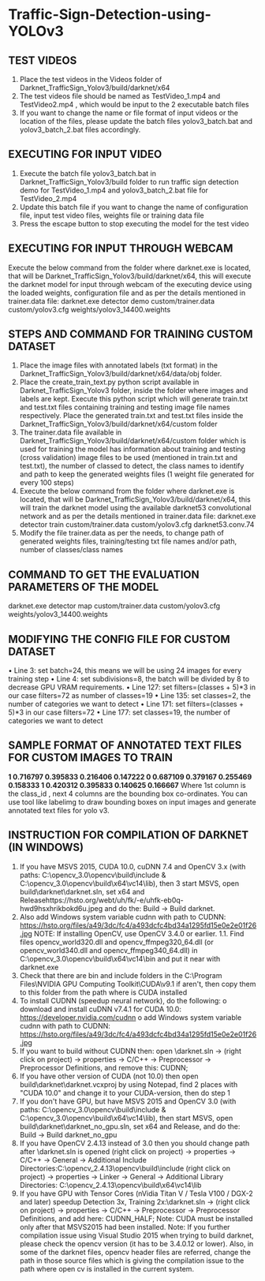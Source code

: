 # Traffic-Sign-Detection-using-YOLOv3
## TEST VIDEOS

1. Place the test videos in the Videos folder of Darknet_TrafficSign_Yolov3/build/darknet/x64
2. The test videos file should be named as TestVideo_1.mp4 and TestVideo2.mp4 , which would be input to the 2 executable batch files
3. If you want to change the name or file format of input videos or the location of the files, please update the batch files yolov3_batch.bat and yolov3_batch_2.bat files accordingly.

## EXECUTING FOR INPUT VIDEO

1. Execute the batch file yolov3_batch.bat in Darknet_TrafficSign_Yolov3/build folder to run traffic sign detection demo for TestVideo_1.mp4 and yolov3_batch_2.bat file for TestVideo_2.mp4
2. Update this batch file if you want to change the name of configuration file, input test video files, weights file or training data file
3. Press the escape button to stop executing the model for the test video

## EXECUTING FOR INPUT THROUGH WEBCAM

Execute the below command from the folder where darknet.exe is located, that will be Darknet_TrafficSign_Yolov3/build/darknet/x64, this will execute the darknet model for input through webcam of the executing device using the loaded weights, configuration file and as per the details mentioned in trainer.data file:
darknet.exe detector demo custom/trainer.data custom/yolov3.cfg weights/yolov3_14400.weights

## STEPS AND COMMAND FOR TRAINING CUSTOM DATASET

1. Place the image files with annotated labels (txt format) in the Darknet_TrafficSign_Yolov3/build/darknet/x64/data/obj folder.
2. Place the create_train_text.py python script available in Darknet_TrafficSign_Yolov3 folder, inside the folder where images and labels are kept. Execute this python script which will generate train.txt and test.txt files containing training and testing image file names respectively. Place the generated train.txt and test.txt files inside the Darknet_TrafficSign_Yolov3/build/darknet/x64/custom folder
3. The trainer.data file available in Darknet_TrafficSign_Yolov3/build/darknet/x64/custom folder which is used for training the model has information about training and testing (cross validation) image files to be used (mentioned in train.txt and test.txt), the number of classed to detect, the class names to identify and path to keep the generated weights files (1 weight file generated for every 100 steps)
4. Execute the below command from the folder where darknet.exe is located, that will be Darknet_TrafficSign_Yolov3/build/darknet/x64, this will train the darknet model using the available darknet53 convolutional network and as per the details mentioned in trainer.data file:
darknet.exe detector train custom/trainer.data custom/yolov3.cfg darknet53.conv.74
5. Modify the file trainer.data as per the needs, to change path of generated weights files, training/testing txt file names and/or path, number of classes/class names

## COMMAND TO GET THE EVALUATION PARAMETERS OF THE MODEL

darknet.exe detector map custom/trainer.data custom/yolov3.cfg weights/yolov3_14400.weights

## MODIFYING THE CONFIG FILE FOR CUSTOM DATASET

• Line 3: set batch=24, this means we will be using 24 images for every training step
• Line 4: set subdivisions=8, the batch will be divided by 8 to decrease GPU VRAM requirements.
• Line 127: set filters=(classes + 5)*3 in our case filters=72 as number of classes=19
• Line 135: set classes=2, the number of categories we want to detect
• Line 171: set filters=(classes + 5)*3 in our case filters=72
• Line 177: set classes=19, the number of categories we want to detect

## SAMPLE FORMAT OF ANNOTATED TEXT FILES FOR CUSTOM IMAGES TO TRAIN

**1 0.716797 0.395833 0.216406 0.147222 0 0.687109 0.379167 0.255469 0.158333 1 0.420312 0.395833 0.140625 0.166667**
Where 1st column is the class_id , next 4 columns are the bounding box co-ordinates.
You can use tool like labelimg to draw bounding boxes on input images and generate annotated text files for yolo v3.

## INSTRUCTION FOR COMPILATION OF DARKNET (IN WINDOWS)

1. If you have MSVS 2015, CUDA 10.0, cuDNN 7.4 and OpenCV 3.x (with paths: C:\opencv_3.0\opencv\build\include & C:\opencv_3.0\opencv\build\x64\vc14\lib), then
3
start MSVS, open build\darknet\darknet.sln, set x64 and Releasehttps://hsto.org/webt/uh/fk/-e/uhfk-eb0q-hwd9hsxhrikbokd6u.jpeg and do the: Build -> Build darknet.
2. Also add Windows system variable cudnn with path to CUDNN: https://hsto.org/files/a49/3dc/fc4/a493dcfc4bd34a1295fd15e0e2e01f26.jpg NOTE: If installing OpenCV, use OpenCV 3.4.0 or earlier. 1.1. Find files opencv_world320.dll and opencv_ffmpeg320_64.dll (or opencv_world340.dll and opencv_ffmpeg340_64.dll) in C:\opencv_3.0\opencv\build\x64\vc14\bin and put it near with darknet.exe
3. Check that there are bin and include folders in the C:\Program Files\NVIDIA GPU Computing Toolkit\CUDA\v9.1 if aren't, then copy them to this folder from the path where is CUDA installed
4. To install CUDNN (speedup neural network), do the following:
o download and install cuDNN v7.4.1 for CUDA 10.0: https://developer.nvidia.com/cudnn
o add Windows system variable cudnn with path to CUDNN: https://hsto.org/files/a49/3dc/fc4/a493dcfc4bd34a1295fd15e0e2e01f26.jpg
5. If you want to build without CUDNN then: open \darknet.sln -> (right click on project) -> properties -> C/C++ -> Preprocessor -> Preprocessor Definitions, and remove this: CUDNN;
6. If you have other version of CUDA (not 10.0) then open build\darknet\darknet.vcxproj by using Notepad, find 2 places with "CUDA 10.0" and change it to your CUDA-version, then do step 1
7. If you don't have GPU, but have MSVS 2015 and OpenCV 3.0 (with paths: C:\opencv_3.0\opencv\build\include & C:\opencv_3.0\opencv\build\x64\vc14\lib), then start MSVS, open build\darknet\darknet_no_gpu.sln, set x64 and Release, and do the: Build -> Build darknet_no_gpu
8. If you have OpenCV 2.4.13 instead of 3.0 then you should change path after \darknet.sln is opened (right click on project) -> properties -> C/C++ -> General -> Additional Include Directories:C:\opencv_2.4.13\opencv\build\include (right click on project) -> properties -> Linker -> General -> Additional Library Directories: C:\opencv_2.4.13\opencv\build\x64\vc14\lib
9. If you have GPU with Tensor Cores (nVidia Titan V / Tesla V100 / DGX-2 and later) speedup Detection 3x, Training 2x:\darknet.sln -> (right click on project) -> properties -> C/C++ -> Preprocessor -> Preprocessor Definitions, and add here: CUDNN_HALF;
Note: CUDA must be installed only after that MSVS2015 had been installed.
Note: If you further compilation issue using Visual Studio 2015 when trying to build darknet, please check the opencv version (it has to be 3.4.0.12 or lower). Also, in some of the darknet files, opencv header files are referred, change the path in those source files which is giving the compilation issue to the path where open cv is installed in the current system.


